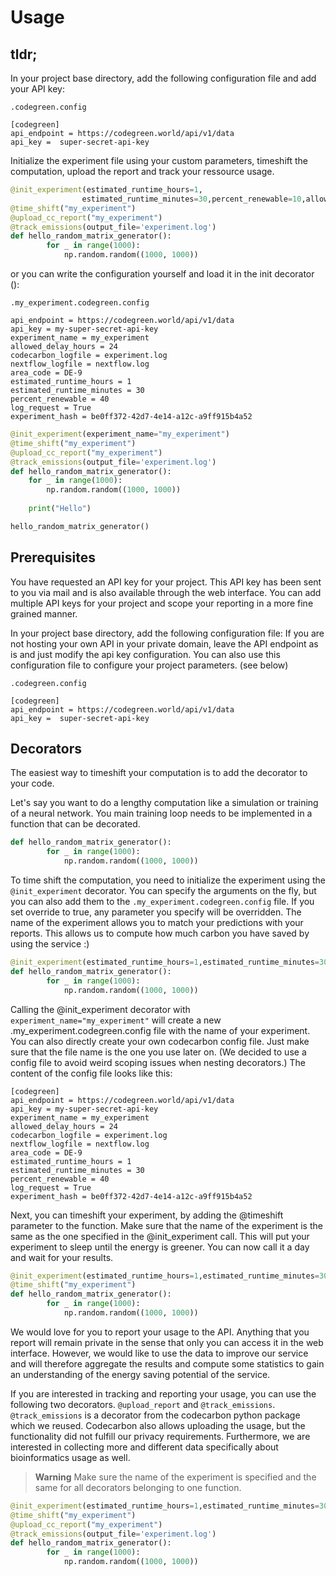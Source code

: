 # Usage

## tldr;

In your project base directory, add the following configuration file and add your API key:

```.codegreen.config```
``` 
[codegreen]
api_endpoint = https://codegreen.world/api/v1/data
api_key =  super-secret-api-key
```

Initialize the experiment file using your custom parameters, timeshift the computation, upload the report
and track your ressource usage.

```python
@init_experiment(estimated_runtime_hours=1,
                estimated_runtime_minutes=30,percent_renewable=10,allowed_delay_hours=24,area_code="ES-9",log_request=True,experiment_name="my_experiment",codecarbon_logfile="experiment.log",nextflow_logfile="nextflow.log",overwrite=False)
@time_shift("my_experiment")
@upload_cc_report("my_experiment")
@track_emissions(output_file='experiment.log')
def hello_random_matrix_generator():
        for _ in range(1000):
            np.random.random((1000, 1000))
```
or you can write the configuration yourself and load it in the init decorator ():

```.my_experiment.codegreen.config```
```
api_endpoint = https://codegreen.world/api/v1/data
api_key = my-super-secret-api-key
experiment_name = my_experiment
allowed_delay_hours = 24
codecarbon_logfile = experiment.log
nextflow_logfile = nextflow.log
area_code = DE-9
estimated_runtime_hours = 1
estimated_runtime_minutes = 30
percent_renewable = 40
log_request = True
experiment_hash = be0ff372-42d7-4e14-a12c-a9ff915b4a52
```

```python
@init_experiment(experiment_name="my_experiment")
@time_shift("my_experiment")
@upload_cc_report("my_experiment")
@track_emissions(output_file='experiment.log')
def hello_random_matrix_generator():
    for _ in range(1000):
        np.random.random((1000, 1000))
        
    print("Hello")

hello_random_matrix_generator()
```

## Prerequisites
You have requested an API key for your project. This API key has been sent to you via mail and
is also available through the web interface. You can add multiple API keys for your project and
scope your reporting in a more fine grained manner.

In your project base directory, add the following configuration file: If you are not hosting your own
API in your private domain, leave the API endpoint as is and just modify the api key configuration.
You can also use this configuration file to configure your project parameters. (see below)

```.codegreen.config```
``` 
[codegreen]
api_endpoint = https://codegreen.world/api/v1/data
api_key =  super-secret-api-key
```
## Decorators
The easiest way to timeshift your computation is to add the decorator to your code.

Let's say you want to do a lengthy computation like a simulation or training of a neural network.
You main training loop needs to be implemented in a function that can be decorated.


```python
def hello_random_matrix_generator():
        for _ in range(1000):
            np.random.random((1000, 1000))
```

To time shift the computation, you need to initialize the experiment using the ```@init_experiment``` decorator. You can specify the arguments on the fly, but you can also add them to the ```.my_experiment.codegreen.config``` file. If you set override to true, any parameter you specify will be overridden.   The name of the experiment allows you to match your predictions with your reports. This allows us to compute how much carbon you have saved by using the service :) 

```python
@init_experiment(estimated_runtime_hours=1,estimated_runtime_minutes=30,percent_renewable=10,allowed_delay_hours=24,area_code="ES-9",log_request=True,experiment_name="my_experiment",codecarbon_logfile="experiment.log",nextflow_logfile="nextflow.log",overwrite=False)
def hello_random_matrix_generator():
        for _ in range(1000):
            np.random.random((1000, 1000))
```

Calling the @init_experiment decorator with ```experiment_name="my_experiment"``` will create a new .my_experiment.codegreen.config file with the name of your experiment. You can also directly create your own codecarbon config file. Just make sure that the file name is the one you use later on. (We decided to use a config file to avoid weird scoping issues when nesting decorators.) The content of the config file looks like this:


```
[codegreen]
api_endpoint = https://codegreen.world/api/v1/data
api_key = my-super-secret-api-key
experiment_name = my_experiment
allowed_delay_hours = 24
codecarbon_logfile = experiment.log
nextflow_logfile = nextflow.log
area_code = DE-9
estimated_runtime_hours = 1
estimated_runtime_minutes = 30
percent_renewable = 40
log_request = True
experiment_hash = be0ff372-42d7-4e14-a12c-a9ff915b4a52
```

Next, you can timeshift your experiment, by adding the @timeshift parameter to the function. Make sure that
the name of the experiment is the same as the one specified in the @init_experiment call. This will put your experiment to sleep until the energy is greener. You can now call it a day and wait for your results.

```python
@init_experiment(estimated_runtime_hours=1,estimated_runtime_minutes=30,percent_renewable=10,allowed_delay_hours=24,area_code="ES-9",log_request=True,experiment_name="my_experiment",codecarbon_logfile="experiment.log",nextflow_logfile="nextflow.log",overwrite=False)
@time_shift("my_experiment")
def hello_random_matrix_generator():
        for _ in range(1000):
            np.random.random((1000, 1000))
```

We would love for you to report your usage to the API. Anything that you report will remain private in the sense that only you can access it in the web interface. However, we would like to use the data to improve our 
service and will therefore aggregate the results and compute some statistics to gain an understanding of the energy saving potential of the service.

If you are interested in tracking and reporting your usage, you can use the following two decorators.
```@upload_report``` and ```@track_emissions```. ```@track_emissions``` is a decorator from the codecarbon python package which we reused. Codecarbon also allows uploading the usage, but the functionality did not fulfill our privacy requirements. Furthermore, we are interested in collecting more and different data specifically about bioinformatics usage as well.  

> **Warning**
> Make sure the name of the experiment is specified and the same for all decorators belonging to one function.

```python
@init_experiment(estimated_runtime_hours=1,estimated_runtime_minutes=30,percent_renewable=10,allowed_delay_hours=24,area_code="ES-9",log_request=True,experiment_name="my_experiment",codecarbon_logfile="experiment.log",nextflow_logfile="nextflow.log",overwrite=False)
@time_shift("my_experiment")
@upload_cc_report("my_experiment")
@track_emissions(output_file='experiment.log')
def hello_random_matrix_generator():
        for _ in range(1000):
            np.random.random((1000, 1000))
```

